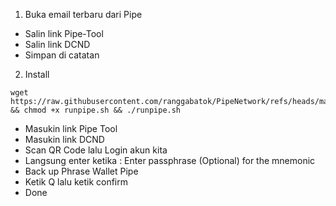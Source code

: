 1. Buka email terbaru dari Pipe
- Salin link Pipe-Tool
- Salin link DCND
- Simpan di catatan

2. Install
```
wget https://raw.githubusercontent.com/ranggabatok/PipeNetwork/refs/heads/main/runpipe.sh && chmod +x runpipe.sh && ./runpipe.sh
```
- Masukin link Pipe Tool
- Masukin link DCND
- Scan QR Code lalu Login akun kita
- Langsung enter ketika : Enter passphrase (Optional) for the mnemonic
- Back up Phrase Wallet Pipe
- Ketik Q lalu ketik confirm
- Done
